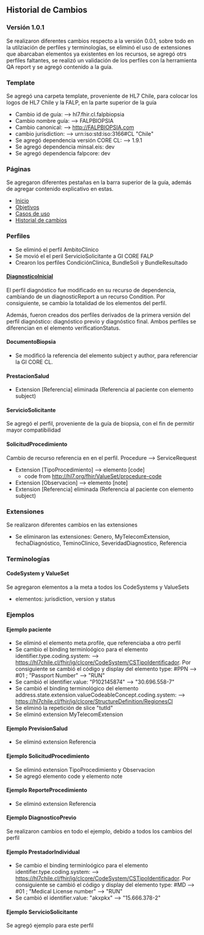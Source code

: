 ## Historial de Cambios 

### Versión 1.0.1

Se realizaron diferentes cambios respecto a la versión 0.0.1, sobre todo en la utilziación de perfiles y terminologías, se eliminó el uso de extensiones que abarcaban elementos ya existentes en los recursos, se agregó otrs perfiles faltantes, se realizó un validación de los perfiles con la herramienta QA report y se agregó contenido a la guía. 

### Template

Se agregó una carpeta template, proveniente de HL7 Chile, para colocar los logos de HL7 Chile y la FALP, en la parte superior de la guía

  * Cambio id de guía: --> hl7.fhir.cl.falpbiopsia
  * Cambio nombre guía: --> FALPBIOPSIA
  * Cambio canonical: --> http://FALPBIOPSIA.com
  * cambio jurisdiction: --> urn:iso:std:iso:3166#CL "Chile"
  * Se agregó dependencia versión CORE CL: --> 1.9.1
  * Se agregó dependencia minsal.eis: dev
  * Se agregó dependencia falpcore: dev

### Páginas

Se agregaron diferentes pestañas en la barra superior de la guía, además de agregar contenido explicativo en estas.

  * [Inicio](index.html)
  * [Objetivos](objetivos.html)
  * [Casos de uso](casosdeuso.html)
  * [Historial de cambios](cambios.html)



### Perfiles

  * Se eliminó el perfil AmbitoClinico
  * Se movió el el peril ServicioSolicitante a GI CORE FALP
  * Crearon los perfiles CondiciónClinica, BundleSoli y BundleResultado


#### [DiagnosticoInicial](StructureDefinition-DiagnosticoInicial.html)

El perfil diagnóstico fue modificado en su recurso de dependencia, cambiando de un diagnosticReport a un recurso Condition. Por consiguiente, se cambio la totalidad de los elementos del perfil.

Además, fueron creados dos perfiles derivados de la primera versión del perfil diagnóstico: diagnóstico previo y diagnóstico final. 
Ambos perfiles se diferencian en el elemento verificationStatus.


#### DocumentoBiopsia

  * Se modificó la referencia del elemento subject y author, para referenciar la GI CORE CL.

#### PrestacionSalud

  * Extension [Referencia] eliminada (Referencia al paciente con elemento subject)

#### ServicioSolicitante

Se agregó el perfil, proveniente de la guía de biopsia, con el fin de permitir mayor compatibilidad

#### SolicitudProcedimiento

Cambio de recurso referencia en en el perfil. Procedure --> ServiceRequest

  * Extension [TipoProcedimiento] --> elemento [code]
    * code from http://hl7.org/fhir/ValueSet/procedure-code
  * Extension [Observacion] --> elemento [note]
  * Extension [Referencia] eliminada (Referencia al paciente con elemento subject)

### Extensiones

Se realizaron diferentes cambios en las extensiones

  * Se eliminaron las extensiones: Genero, MyTelecomExtension, fechaDiagnóstico, TeminoClinico, SeveridadDiagnostico, Referencia

### Terminologías 

#### CodeSystem y ValueSet

Se agregaron elementos a la meta a todos los CodeSystems y ValueSets 

  * elementos: jurisdiction, version y status

### Ejemplos

#### Ejemplo paciente

  * Se eliminó el elemento meta.profile, que referenciaba a otro perfil
  * Se cambio el binding terminloógico para el elemento identifier.type.coding.system: --> https://hl7chile.cl/fhir/ig/clcore/CodeSystem/CSTipoIdentificador. Por consiguiente se cambió el código y display del elemento type: #PPN --> #01 ; "Passport Number" --> "RUN"
  * Se cambió el identifier.value: "P102145874" --> "30.696.558-7"
  * Se cambió el binding terminológico del elemento address.state.extension.valueCodeableConcept.coding.system: --> https://hl7chile.cl/fhir/ig/clcore/StructureDefinition/RegionesCl
  * Se eliminó la repetición de slice "tutId"
  * Se eliminó extension MyTelecomExtension

#### Ejemplo PrevisionSalud

  * Se eliminó extension Referencia

#### Ejemplo SolicitudProcedimiento

  * Se eliminó extension TipoProcedimiento y Observacion 
  * Se agregó elemento code y elemento note

#### Ejemplo ReporteProcedimiento

  * Se eliminó extension Referencia

#### Ejemplo DiagnosticoPrevio

Se realizaron cambios en todo el ejemplo, debido a todos los cambios del perfil

#### Ejemplo PrestadorIndividual

  * Se cambio el binding terminloógico para el elemento identifier.type.coding.system: --> https://hl7chile.cl/fhir/ig/clcore/CodeSystem/CSTipoIdentificador. Por consiguiente se cambió el código y display del elemento type: #MD --> #01 ; "Medical License number" --> "RUN"
  * Se cambió el identifier.value: "akxpkx" --> "15.666.378-2"

#### Ejemplo ServicioSolicitante

Se agregó ejemplo para este perfil 
